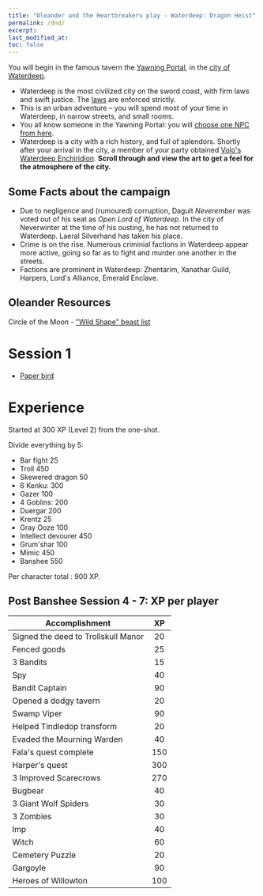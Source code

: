```yaml
---
title: "Oleander and the Heartbreakers play - Waterdeep: Dragon Heist"
permalink: /dnd/
excerpt:
last_modified_at:
toc: false
---
```


You will begin in the famous tavern the [Yawning Portal](https://rtgodwin.com/dnd/1001.png), in the [city of Waterdeep](https://rtgodwin.com/dnd/wdhplayer.jpg).

- Waterdeep is the most civilized city on the sword coast, with firm laws and swift justice. The [laws](https://rtgodwin.com/dnd/c002.png) are enforced strictly.
- This is an urban adventure – you will spend most of your time in Waterdeep, in narrow streets, and small rooms.
- You all know someone in the Yawning Portal: you will [choose one NPC from here](https://rtgodwin.com/dnd/c001.png).
- Waterdeep is a city with a rich history, and full of splendors. Shortly after your arrival in the city, a member of your party obtained [Volo's Waterdeep Enchiridion](https://5e.tools/adventure.html#wdh,10). **Scroll through and view the art to get a feel for the atmosphere of the city.**

## Some Facts about the campaign

- Due to negligence and (rumoured) corruption, Dagult *Neverember* was voted out of his seat as *Open Lord of Waterdeep*. In the city of Neverwinter at the time of his ousting, he has not returned to Waterdeep. Laeral Silverhand has taken his place.
- Crime is on the rise. Numerous criminial factions in Waterdeep appear more active, going so far as to fight and murder one another in the streets.
- Factions are prominent in Waterdeep: Zhentarim, Xanathar Guild, Harpers, Lord's Alliance, Emerald Enclave.

## Oleander Resources
Circle of the Moon - ["Wild Shape" beast list](https://docs.google.com/spreadsheets/d/1dTGapgzFstOdRr5EJEV6sAhtNSYi0QsX-Tgr2GRutWI/edit#gid=2001884058)

# Session 1

- [Paper bird](https://rtgodwin.com/dnd/paperbird.png)

# Experience

Started at 300 XP (Level 2) from the one-shot.

Divide everything by 5:

- Bar fight 25
- Troll 450
- Skewered dragon 50
- 6 Kenku: 300
- Gazer 100
- 4 Goblins: 200
- Duergar 200
- Krentz 25
- Gray Ooze 100
- Intellect devourer 450
- Grum'shar 100
- Mimic 450
- Banshee 550

Per character total : 900 XP.

## Post Banshee Session 4 - 7: XP **per player**

| Accomplishment                      |  XP |
|-------------------------------------|:---:|
| Signed the deed to Trollskull Manor |  20 |
| Fenced goods                        |  25 |
| 3 Bandits                           |  15 |
| Spy                                 |  40 |
| Bandit Captain                      |  90 |
| Opened a dodgy tavern               |  20 |
| Swamp Viper                         |  90 |
| Helped Tindledop transform          |  20 |
| Evaded the Mourning Warden          |  40 |
| Fala's quest complete               | 150 |
| Harper's quest                      | 300 |
| 3 Improved Scarecrows               | 270 |
| Bugbear                             |  40 |
| 3 Giant Wolf Spiders                |  30 |
| 3 Zombies                           |  30 |
| Imp                                 |  40 |
| Witch                               |  60 |
| Cemetery Puzzle                     |  20 |
| Gargoyle                            |  90 |
| Heroes of Willowton                 | 100 |
